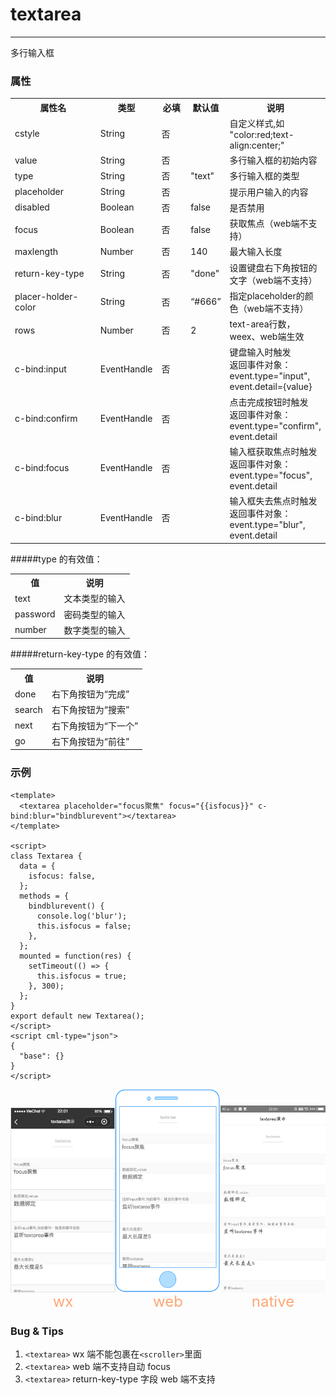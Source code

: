 # textarea

---

多行输入框

### 属性

<table>
    <tr>
        <th width="180px;">属性名</th>
        <th>类型</th>
        <th width="60px;">必填</th>
        <th>默认值</th>
        <th>说明</th>
    </tr>
    <tr>
        <td>cstyle</td>
        <td>String</td>
        <td>否</td>
        <td></td>
        <td>自定义样式,如 "color:red;text-align:center;"</td>
    </tr>
    <tr>
        <td>value</td>
        <td>String</td>
        <td>否</td>
        <td></td>
        <td>多行输入框的初始内容</td>
    </tr>
    <tr>
        <td>type</td>
        <td>String</td>
        <td>否</td>
        <td>"text"</td>
        <td>多行输入框的类型</td>
    </tr>
    <tr>
        <td>placeholder</td>
        <td>String</td>
        <td>否</td>
        <td></td>
        <td>提示用户输入的内容</td>
    </tr>
    <tr>
        <td>disabled</td>
        <td>Boolean</td>
        <td>否</td>
        <td>false</td>
        <td>是否禁用</td>
    </tr>
    <tr>
        <td>focus</td>
        <td>Boolean</td>
        <td>否</td>
        <td>false</td>
        <td>获取焦点（web端不支持）</td>
    </tr>
    <tr>
        <td>maxlength</td>
        <td>Number</td>
        <td>否</td>
        <td>140</td>
        <td>最大输入长度</td>
    </tr>
    <tr>
        <td>return-key-type</td>
        <td>String</td>
        <td>否</td>
        <td>"done"</td>
        <td>设置键盘右下角按钮的文字（web端不支持）</td>
    </tr>
    <tr>
        <td>placer-holder-color</td>
        <td>String</td>
        <td>否</td>
        <td>“#666”</td>
        <td>指定placeholder的颜色（web端不支持）</td>
    </tr>
    <tr>
        <td>rows</td>
        <td>Number</td>
        <td>否</td>
        <td>2</td>
        <td>text-area行数，weex、web端生效</td>
    </tr>
    <tr>
        <td>c-bind:input</td>
        <td>EventHandle</td>
        <td>否</td>
        <td></td>
        <td>  键盘输入时触发
            <br/>返回事件对象：
            <br/>event.type="input",
            <br/>event.detail={value}
        </td>
    </tr>
    <tr>
        <td>c-bind:confirm</td>
        <td>EventHandle</td>
        <td>否</td>
        <td></td>
        <td>点击完成按钮时触发
            <br/>返回事件对象：
            <br/>event.type="confirm",
            <br/>event.detail
        </td>
    </tr>
    <tr>
        <td>c-bind:focus</td>
        <td>EventHandle</td>
        <td>否</td>
        <td></td>
        <td>输入框获取焦点时触发
            <br/>返回事件对象：
            <br/>event.type="focus",
            <br/>event.detail
        </td>
    </tr>
    <tr>
        <td>c-bind:blur</td>
        <td>EventHandle</td>
        <td>否</td>
        <td></td>
        <td>输入框失去焦点时触发
            <br/>返回事件对象：
            <br/>event.type="blur",
            <br/>event.detail
        </td>
    </tr>
</table>

#####type 的有效值：

<table>
    <tr>
        <th>值</th>
        <th>说明</th>
    </tr>
    <tr>
        <td>text</td>
        <td>文本类型的输入</td>
    </tr>
    <tr>
        <td>password</td>
        <td>密码类型的输入</td>
    </tr>
    <tr>
        <td>number</td>
        <td>数字类型的输入</td>
    </tr>
</table>

#####return-key-type 的有效值：

<table>
    <tr>
        <th>值</th>
        <th>说明</th>
    </tr>
    <tr>
        <td>done</td>
        <td>右下角按钮为“完成”</td>
    </tr>
    <tr>
        <td>search</td>
        <td>右下角按钮为“搜索”</td>
    </tr>
    <tr>
        <td>next</td>
        <td>右下角按钮为“下一个”</td>
    </tr>
    <tr>
        <td>go</td>
        <td>右下角按钮为“前往”</td>
    </tr>
</table>

### 示例

```vue
<template>
  <textarea placeholder="focus聚焦" focus="{{isfocus}}" c-bind:blur="bindblurevent"></textarea>
</template>

<script>
class Textarea {
  data = {
    isfocus: false,
  };
  methods = {
    bindblurevent() {
      console.log('blur');
      this.isfocus = false;
    },
  };
  mounted = function(res) {
    setTimeout(() => {
      this.isfocus = true;
    }, 300);
  };
}
export default new Textarea();
</script>
<script cml-type="json">
{
  "base": {}
}
</script>
```

<div style="display: flex;flex-direction: row;justify-content: space-around; align-items: flex-end;">
  <div style="display: flex;flex-direction: column;align-items: center;">
    <img src="../images/textarea.png" width="200px" height="100%" />
    <text style="color: #fda775;font-size: 24px;">wx</text>
  </div>
  <div style="display: flex;flex-direction: column;align-items: center;">
    <img src="../images/textarea_web.png" width="200px" height="100%"/>
    <text style="color: #fda775;font-size: 24px;">web</text>
  </div>
  <div style="display: flex;flex-direction: column;align-items: center;">
    <img src="../images/textarea_weex.jpeg" width="200px" height="100%"/>
    <text style="color: #fda775;font-size: 24px;">native</text>
  </div>
</div>

### Bug & Tips

1. `<textarea>` wx 端不能包裹在`<scroller>`里面
2. `<textarea>` web 端不支持自动 focus
3. `<textarea>` return-key-type 字段 web 端不支持
